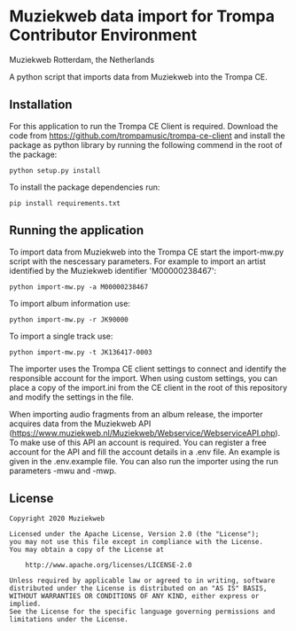 # Muziekweb data import for Trompa Contributor Environment

Muziekweb Rotterdam, the Netherlands

A python script that imports data from Muziekweb into the Trompa CE.

## Installation

For this application to run the Trompa CE Client is required. Download the
code from https://github.com/trompamusic/trompa-ce-client and install the
package as python library by running the following commend in the root of the
package:

    python setup.py install

To install the package dependencies run:

    pip install requirements.txt

## Running the application

To import data from Muziekweb into the Trompa CE start the import-mw.py script
with the nescessary parameters. For example to import an artist identified by
the Muziekweb identifier 'M00000238467':

    python import-mw.py -a M00000238467

To import album information use:

    python import-mw.py -r JK90000

To import a single track use:

    python import-mw.py -t JK136417-0003

The importer uses the Trompa CE client settings to connect and identify the
responsible account for the import. When using custom settings, you can place a
copy of the import.ini from the CE client in the root of this repository and
modify the settings in the file.

When importing audio fragments from an album release, the importer acquires
data from the Muziekweb API
(https://www.muziekweb.nl/Muziekweb/Webservice/WebserviceAPI.php). To make use
of this API an account is required. You can register a free account for the API
and fill the account details in a .env file. An example is given in the
.env.example file. You can also run the importer using the run parameters -mwu
and -mwp.

## License

```
Copyright 2020 Muziekweb

Licensed under the Apache License, Version 2.0 (the "License");
you may not use this file except in compliance with the License.
You may obtain a copy of the License at

    http://www.apache.org/licenses/LICENSE-2.0

Unless required by applicable law or agreed to in writing, software
distributed under the License is distributed on an "AS IS" BASIS,
WITHOUT WARRANTIES OR CONDITIONS OF ANY KIND, either express or implied.
See the License for the specific language governing permissions and
limitations under the License.
```
